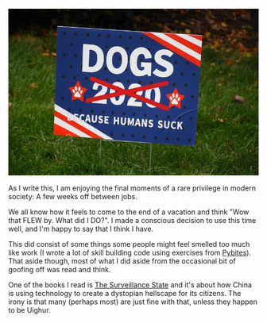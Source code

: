 <!--
.. title: Everything Is Terrible Because Humans Suck
.. slug: everything-is-terrible-because-humans-suck
.. date: 2023-02-03 16:07:03 UTC-05:00
.. status: draft
.. tags: rants,society,capitalism,communism,cynicism,human,behavior
.. link: 
.. description: Everything Is Terrible Because Humans Suck
.. type: text
.. author: Chris Patti
-->

!["Dogs 2020 Because Humans Suck" by Amaury Laporte is licensed under CC BY-NC 2.0.](/images/Dogs_2020.jpg)	

As I write this, I am enjoying the final moments of a rare privilege in modern
society: A few weeks off between jobs.

We all know how it feels to come to the end of a vacation and think "Wow that
FLEW by. What did I DO?". I made a conscious decision to use this time well, and
I'm happy to say that I think I have.

This did consist of some things some people might feel smelled too much like
work (I wrote a lot of skill building code using exercises from
[Pybites](https://codechalleng.es)). That aside though, most of what I did aside
from the occasional bit of goofing off was read and think.

One of the books I read is [The Surveillance
State](https://www.goodreads.com/book/show/40030605-the-surveillance-state---big-data-freedom-and-you)
and it's about how China is using technology to create a dystopian hellscape for
its citizens. The irony is that many (perhaps most) are just fine with that,
unless they happen to be Uighur.

